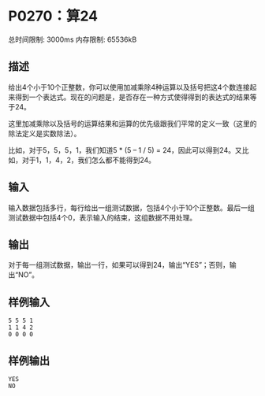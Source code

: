 # P0270：算24
总时间限制: 3000ms 内存限制: 65536kB

## 描述
给出4个小于10个正整数，你可以使用加减乘除4种运算以及括号把这4个数连接起来得到一个表达式。现在的问题是，是否存在一种方式使得得到的表达式的结果等于24。

这里加减乘除以及括号的运算结果和运算的优先级跟我们平常的定义一致（这里的除法定义是实数除法）。

比如，对于5，5，5，1，我们知道5 * (5 – 1 / 5) = 24，因此可以得到24。又比如，对于1，1，4，2，我们怎么都不能得到24。

## 输入
输入数据包括多行，每行给出一组测试数据，包括4个小于10个正整数。最后一组测试数据中包括4个0，表示输入的结束，这组数据不用处理。

## 输出
对于每一组测试数据，输出一行，如果可以得到24，输出“YES”；否则，输出“NO”。

## 样例输入
    5 5 5 1
    1 1 4 2
    0 0 0 0

## 样例输出
    YES
    NO
